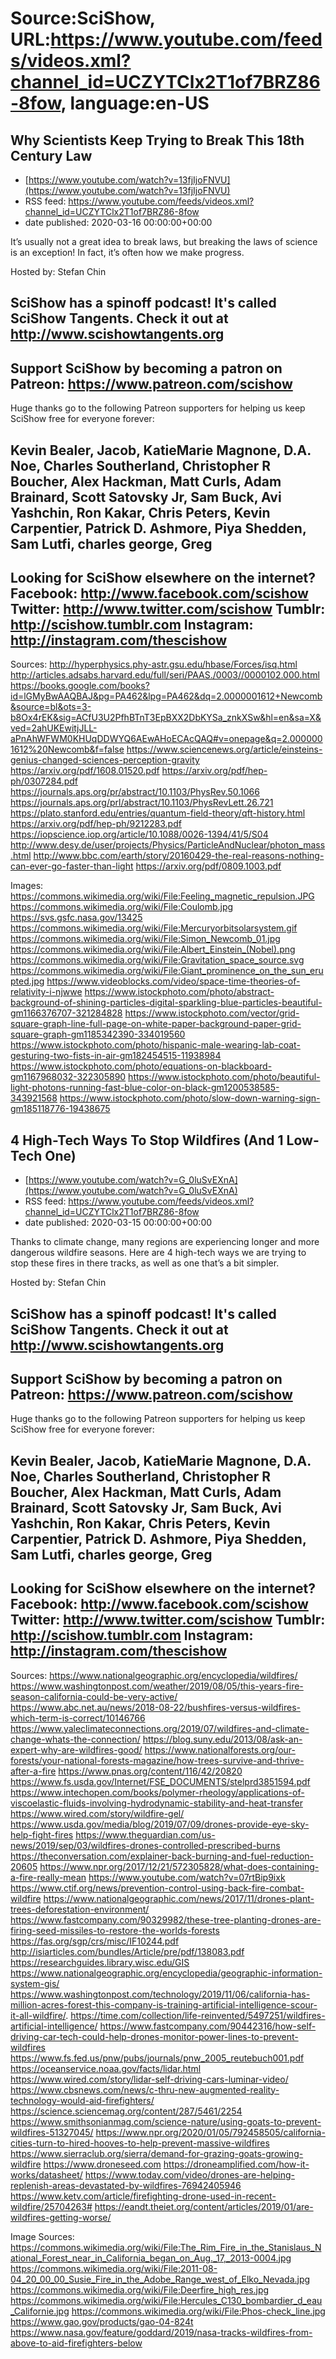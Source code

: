 # Source:SciShow, URL:https://www.youtube.com/feeds/videos.xml?channel_id=UCZYTClx2T1of7BRZ86-8fow, language:en-US

## Why Scientists Keep Trying to Break This 18th Century Law
 - [https://www.youtube.com/watch?v=13fjIjoFNVU](https://www.youtube.com/watch?v=13fjIjoFNVU)
 - RSS feed: https://www.youtube.com/feeds/videos.xml?channel_id=UCZYTClx2T1of7BRZ86-8fow
 - date published: 2020-03-16 00:00:00+00:00

It’s usually not a great idea to break laws, but breaking the laws of science is an exception! In fact, it’s often how we make progress.

Hosted by: Stefan Chin

SciShow has a spinoff podcast! It's called SciShow Tangents. Check it out at http://www.scishowtangents.org
----------
Support SciShow by becoming a patron on Patreon: https://www.patreon.com/scishow
----------
Huge thanks go to the following Patreon supporters for helping us keep SciShow free for everyone forever:

Kevin Bealer, Jacob, KatieMarie Magnone, D.A. Noe, Charles Southerland, Christopher R Boucher, Alex Hackman, Matt Curls, Adam Brainard, Scott Satovsky Jr, Sam Buck, Avi Yashchin, Ron Kakar, Chris Peters, Kevin Carpentier, Patrick D. Ashmore, Piya Shedden, Sam Lutfi, charles george, Greg
----------
Looking for SciShow elsewhere on the internet?
Facebook: http://www.facebook.com/scishow
Twitter: http://www.twitter.com/scishow
Tumblr: http://scishow.tumblr.com
Instagram: http://instagram.com/thescishow
----------
Sources:
http://hyperphysics.phy-astr.gsu.edu/hbase/Forces/isq.html
http://articles.adsabs.harvard.edu/full/seri/PAAS./0003//0000102.000.html
https://books.google.com/books?id=lGMyBwAAQBAJ&pg=PA462&lpg=PA462&dq=2.0000001612+Newcomb&source=bl&ots=3-b8Ox4rEK&sig=ACfU3U2PfhBTnT3EpBXX2DbKYSa_znkXSw&hl=en&sa=X&ved=2ahUKEwitjJLL-aPnAhWFWM0KHUqDDWYQ6AEwAHoECAcQAQ#v=onepage&q=2.0000001612%20Newcomb&f=false
https://www.sciencenews.org/article/einsteins-genius-changed-sciences-perception-gravity
https://arxiv.org/pdf/1608.01520.pdf
https://arxiv.org/pdf/hep-ph/0307284.pdf
https://journals.aps.org/pr/abstract/10.1103/PhysRev.50.1066
https://journals.aps.org/prl/abstract/10.1103/PhysRevLett.26.721
https://plato.stanford.edu/entries/quantum-field-theory/qft-history.html
https://arxiv.org/pdf/hep-ph/9212283.pdf
https://iopscience.iop.org/article/10.1088/0026-1394/41/5/S04
http://www.desy.de/user/projects/Physics/ParticleAndNuclear/photon_mass.html
http://www.bbc.com/earth/story/20160429-the-real-reasons-nothing-can-ever-go-faster-than-light
https://arxiv.org/pdf/0809.1003.pdf

Images:
https://commons.wikimedia.org/wiki/File:Feeling_magnetic_repulsion.JPG
https://commons.wikimedia.org/wiki/File:Coulomb.jpg
https://svs.gsfc.nasa.gov/13425
https://commons.wikimedia.org/wiki/File:Mercuryorbitsolarsystem.gif
https://commons.wikimedia.org/wiki/File:Simon_Newcomb_01.jpg
https://commons.wikimedia.org/wiki/File:Albert_Einstein_(Nobel).png
https://commons.wikimedia.org/wiki/File:Gravitation_space_source.svg
https://commons.wikimedia.org/wiki/File:Giant_prominence_on_the_sun_erupted.jpg
https://www.videoblocks.com/video/space-time-theories-of-relativity-i-njwwe
https://www.istockphoto.com/photo/abstract-background-of-shining-particles-digital-sparkling-blue-particles-beautiful-gm1166376707-321284828
https://www.istockphoto.com/vector/grid-square-graph-line-full-page-on-white-paper-background-paper-grid-square-graph-gm1185342390-334019560
https://www.istockphoto.com/photo/hispanic-male-wearing-lab-coat-gesturing-two-fists-in-air-gm182454515-11938984
https://www.istockphoto.com/photo/equations-on-blackboard-gm1167968032-322305890
https://www.istockphoto.com/photo/beautiful-light-photons-running-fast-blue-color-on-black-gm1200538585-343921568
https://www.istockphoto.com/photo/slow-down-warning-sign-gm185118776-19438675

## 4 High-Tech Ways To Stop Wildfires (And 1 Low-Tech One)
 - [https://www.youtube.com/watch?v=G_0luSvEXnA](https://www.youtube.com/watch?v=G_0luSvEXnA)
 - RSS feed: https://www.youtube.com/feeds/videos.xml?channel_id=UCZYTClx2T1of7BRZ86-8fow
 - date published: 2020-03-15 00:00:00+00:00

Thanks to climate change, many regions are experiencing longer and more dangerous wildfire seasons. Here are 4 high-tech ways we are trying to stop these fires in there tracks, as well as one that’s a bit simpler.

Hosted by: Stefan Chin

SciShow has a spinoff podcast! It's called SciShow Tangents. Check it out at http://www.scishowtangents.org
----------
Support SciShow by becoming a patron on Patreon: https://www.patreon.com/scishow
----------
Huge thanks go to the following Patreon supporters for helping us keep SciShow free for everyone forever:

Kevin Bealer, Jacob, KatieMarie Magnone, D.A. Noe, Charles Southerland, Christopher R Boucher, Alex Hackman, Matt Curls, Adam Brainard, Scott Satovsky Jr, Sam Buck, Avi Yashchin, Ron Kakar, Chris Peters, Kevin Carpentier, Patrick D. Ashmore, Piya Shedden, Sam Lutfi, charles george, Greg
----------
Looking for SciShow elsewhere on the internet?
Facebook: http://www.facebook.com/scishow
Twitter: http://www.twitter.com/scishow
Tumblr: http://scishow.tumblr.com
Instagram: http://instagram.com/thescishow
----------
Sources:
https://www.nationalgeographic.org/encyclopedia/wildfires/
https://www.washingtonpost.com/weather/2019/08/05/this-years-fire-season-california-could-be-very-active/
https://www.abc.net.au/news/2018-08-22/bushfires-versus-wildfires-which-term-is-correct/10146766
https://www.yaleclimateconnections.org/2019/07/wildfires-and-climate-change-whats-the-connection/
https://blog.suny.edu/2013/08/ask-an-expert-why-are-wildfires-good/
https://www.nationalforests.org/our-forests/your-national-forests-magazine/how-trees-survive-and-thrive-after-a-fire
https://www.pnas.org/content/116/42/20820
https://www.fs.usda.gov/Internet/FSE_DOCUMENTS/stelprd3851594.pdf
https://www.intechopen.com/books/polymer-rheology/applications-of-viscoelastic-fluids-involving-hydrodynamic-stability-and-heat-transfer
https://www.wired.com/story/wildfire-gel/
https://www.usda.gov/media/blog/2019/07/09/drones-provide-eye-sky-help-fight-fires
https://www.theguardian.com/us-news/2019/sep/03/wildfires-drones-controlled-prescribed-burns
https://theconversation.com/explainer-back-burning-and-fuel-reduction-20605
https://www.npr.org/2017/12/21/572305828/what-does-containing-a-fire-really-mean
https://www.youtube.com/watch?v=07rtBip9ixk
https://www.ctif.org/news/prevention-control-using-back-fire-combat-wildfire
https://www.nationalgeographic.com/news/2017/11/drones-plant-trees-deforestation-environment/
https://www.fastcompany.com/90329982/these-tree-planting-drones-are-firing-seed-missiles-to-restore-the-worlds-forests
https://fas.org/sgp/crs/misc/IF10244.pdf
http://isiarticles.com/bundles/Article/pre/pdf/138083.pdf
https://researchguides.library.wisc.edu/GIS
https://www.nationalgeographic.org/encyclopedia/geographic-information-system-gis/
https://www.washingtonpost.com/technology/2019/11/06/california-has-million-acres-forest-this-company-is-training-artificial-intelligence-scour-it-all-wildfire/.
https://time.com/collection/life-reinvented/5497251/wildfires-artificial-intelligence/
https://www.fastcompany.com/90442316/how-self-driving-car-tech-could-help-drones-monitor-power-lines-to-prevent-wildfires
https://www.fs.fed.us/pnw/pubs/journals/pnw_2005_reutebuch001.pdf
https://oceanservice.noaa.gov/facts/lidar.html
https://www.wired.com/story/lidar-self-driving-cars-luminar-video/
https://www.cbsnews.com/news/c-thru-new-augmented-reality-technology-would-aid-firefighters/
https://science.sciencemag.org/content/287/5461/2254
https://www.smithsonianmag.com/science-nature/using-goats-to-prevent-wildfires-51327045/
https://www.npr.org/2020/01/05/792458505/california-cities-turn-to-hired-hooves-to-help-prevent-massive-wildfires
https://www.sierraclub.org/sierra/demand-for-grazing-goats-growing-wildfire
https://www.droneseed.com
https://droneamplified.com/how-it-works/datasheet/
https://www.today.com/video/drones-are-helping-replenish-areas-devastated-by-wildfires-76942405946
https://www.ketv.com/article/firefighting-drone-used-in-recent-wildfire/25704263#
https://eandt.theiet.org/content/articles/2019/01/are-wildfires-getting-worse/


Image Sources:
https://commons.wikimedia.org/wiki/File:The_Rim_Fire_in_the_Stanislaus_National_Forest_near_in_California_began_on_Aug._17,_2013-0004.jpg
https://commons.wikimedia.org/wiki/File:2011-08-04_20_00_00_Susie_Fire_in_the_Adobe_Range_west_of_Elko_Nevada.jpg
https://commons.wikimedia.org/wiki/File:Deerfire_high_res.jpg
https://commons.wikimedia.org/wiki/File:Hercules_C130_bombardier_d_eau_Californie.jpg
https://commons.wikimedia.org/wiki/File:Phos-check_line.jpg
https://www.gao.gov/products/gao-04-824t
https://www.nasa.gov/feature/goddard/2019/nasa-tracks-wildfires-from-above-to-aid-firefighters-below

